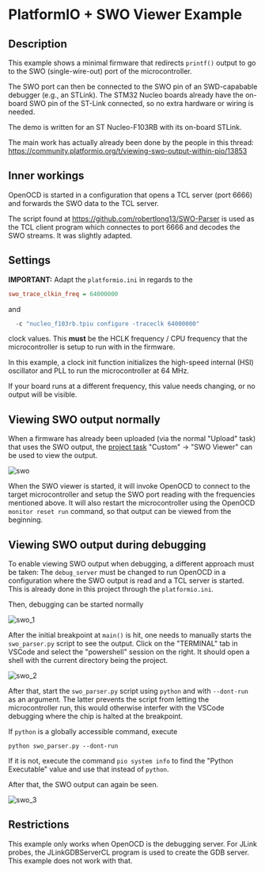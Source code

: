 # PlatformIO + SWO Viewer Example

## Description 

This example shows a minimal firmware that redirects `printf()` output to go to the SWO (single-wire-out) port of the microcontroller.

The SWO port can then be connected to the SWO pin of an SWD-capabable debugger (e.g., an STLink). The STM32 Nucleo boards already have the on-board SWO pin of the ST-Link connected, so no extra hardware or wiring is needed.

The demo is written for an ST Nucleo-F103RB with its on-board STLink.

The main work has actually already been done by the people in this thread: https://community.platformio.org/t/viewing-swo-output-within-pio/13853

## Inner workings

OpenOCD is started in a configuration that opens a TCL server (port 6666) and forwards the SWO data to the TCL server.

The script found at https://github.com/robertlong13/SWO-Parser is used as the TCL client program which connectes to port 6666 and decodes the SWO streams. It was slightly adapted.

## Settings

**IMPORTANT:** Adapt the `platformio.ini` in regards to the 

```ini
swo_trace_clkin_freq = 64000000
```

and 

```py
  -c "nucleo_f103rb.tpiu configure -traceclk 64000000"
```

clock values. This **must** be the HCLK frequency / CPU frequency that the microcontroller is setup to run with in the firmware.

In this example, a clock init function initializes the high-speed internal (HSI) oscillator and PLL to run the microcontroller at 64 MHz. 

If your board runs at a different frequency, this value needs changing, or no output will be visible.

## Viewing SWO output normally

When a firmware has already been uploaded (via the normal "Upload" task) that uses the SWO output, the [project task](https://docs.platformio.org/en/latest/integration/ide/vscode.html#project-tasks) "Custom" -> "SWO Viewer" can be used to view the output.

![swo](swo_viewer_standalone.png)

When the SWO viewer is started, it will invoke OpenOCD to connect to the target microcontroller and setup the SWO port reading with the frequencies mentioned above. It will also restart the microcontroller using the OpenOCD `monitor reset run` command, so that output can be viewed from the beginning.

## Viewing SWO output during debugging

To enable viewing SWO output when debugging, a different approach must be taken: The `debug_server` must be changed to run OpenOCD in a configuration where the SWO output is read and a TCL server is started. This is already done in this project through the `platformio.ini`.

Then, debugging can be started normally

![swo_1](swo_during_debugging_beginning.png)

After the initial breakpoint at `main()` is hit, one needs to manually starts the `swo_parser.py` script to see the output. Click on the "TERMINAL" tab in VSCode and select the "powershell" session on the right. It should open a shell with the current directory being the project.

![swo_2](swo_during_debugging_middle.png)

After that, start the `swo_parser.py` script using `python` and with `--dont-run` as an argument. The latter prevents the script from letting the microcontroller run, this would otherwise interfer with the VSCode debugging where the chip is halted at the breakpoint. 

If `python` is a globally accessible command, execute

```
python swo_parser.py --dont-run
```

If it is not, execute the command `pio system info` to find the "Python Executable" value and use that instead of `python`.

After that, the SWO output can again be seen.

![swo_3](swo_during_debugging.png)

## Restrictions

This example only works when OpenOCD is the debugging server. For JLink probes, the JLinkGDBServerCL program is used to create the GDB server. This example does not work with that.